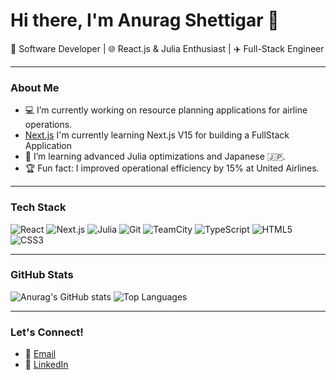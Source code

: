 # Hi there, I'm Anurag Shettigar 👋

🚀 Software Developer | 🌐 React.js & Julia Enthusiast | ✈️ Full-Stack Engineer

---

### About Me

- 💻 I’m currently working on resource planning applications for airline operations.
- [Next.js](https://img.shields.io/badge/-nextjs?logo=nextdotjs&color=black) I'm currently learning Next.js V15 for building a FullStack Application
- 🌱 I’m learning advanced Julia optimizations and Japanese 🇯🇵.
- 🏆 Fun fact: I improved operational efficiency by 15% at United Airlines.

---

### Tech Stack

![React](https://img.shields.io/badge/-React-61DAFB?logo=react&logoColor=white&style=flat-square)
![Next.js](https://img.shields.io/badge/-Next.js-000000?logo=nextdotjs&logoColor=white&style=flat-square)
![Julia](https://img.shields.io/badge/-Julia-9558B2?logo=julia&logoColor=white&style=flat-square)
![Git](https://img.shields.io/badge/-Git-F05032?logo=git&logoColor=white&style=flat-square)
![TeamCity](https://img.shields.io/badge/-TeamCity-000000?logo=teamcity&logoColor=white&style=flat-square)
![TypeScript](https://img.shields.io/badge/-TypeScript-007ACC?logo=typescript&logoColor=white&style=flat-square)
![HTML5](https://img.shields.io/badge/-HTML5-E34F26?logo=html5&logoColor=white&style=flat-square)
![CSS3](https://img.shields.io/badge/-CSS3-1572B6?logo=css3&logoColor=white&style=flat-square)

---

### GitHub Stats

![Anurag's GitHub stats](https://github-readme-stats.vercel.app/api?username=anoteros09&show_icons=true&theme=radical)
![Top Languages](https://github-readme-stats.vercel.app/api/top-langs/?username=anoteros09&layout=compact&theme=radical)

---

### Let's Connect!

- 📧 [Email](mailto:anuragas09@gmail.com)
- 💼 [LinkedIn](https://linkedin.com/in/anurag-shettigar)
